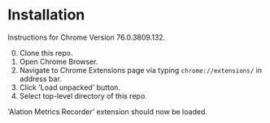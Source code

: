 # Installation
Instructions for Chrome Version 76.0.3809.132.

0. Clone this repo.
1. Open Chrome Browser.
2. Navigate to Chrome Extensions page via typing `chrome://extensions/` in address bar.
3. Click 'Load unpacked' button.
4. Select top-level directory of this repo.

'Alation Metrics Recorder' extension should now be loaded.


